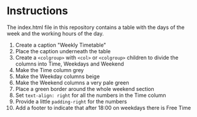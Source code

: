 # Instructions

The index.html file in this repository contains a table with the days of the week and the working hours of the day.

1. Create a caption "Weekly Timetable"
2. Place the caption underneath the table
3. Create a `<colgroup>` with `<col>` or `<colgroup>` children to divide the columns into Time, Weekdays and Weekend
4. Make the Time column grey
5. Make the Weekday columns beige
6. Make the Weekend columns a very pale green
7. Place a green border around the whole weekend section
8. Set `text-align: right` for all the numbers in the Time column
9. Provide a little `padding-right` for the numbers
10. Add a footer to indicate that after 18:00 on weekdays there is Free Time
